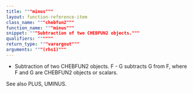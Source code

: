 ```yaml
---
title: """minus"""
layout: function-reference-item
class_name: """chebfun2"""
function_name: """minus"""
snippet: """Subtraction of two CHEBFUN2 objects."""
qualifiers: """"""
return_type: """varargout"""
arguments: """(rhs1)"""
---
```


 -   Subtraction of two CHEBFUN2 objects.
    F - G subtracts G from F, where F and G are CHEBFUN2 objects or scalars.
 
  See also PLUS, UMINUS.
